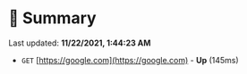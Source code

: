 # 📖 Summary
Last updated: **11/22/2021, 1:44:23 AM**

- `GET` [https://google.com](https://google.com) - **Up** (145ms)
